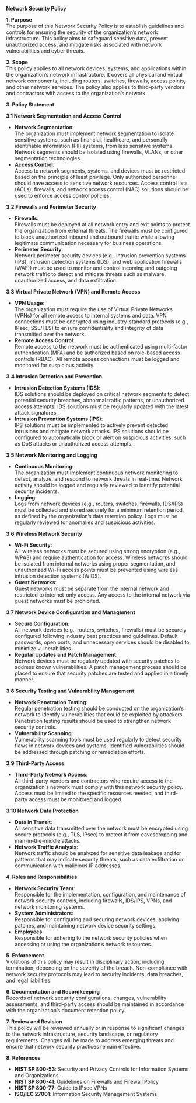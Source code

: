 **Network Security Policy**

**1\. Purpose**  
The purpose of this Network Security Policy is to establish guidelines and controls for ensuring the security of the organization’s network infrastructure. This policy aims to safeguard sensitive data, prevent unauthorized access, and mitigate risks associated with network vulnerabilities and cyber threats.

**2\. Scope**  
This policy applies to all network devices, systems, and applications within the organization’s network infrastructure. It covers all physical and virtual network components, including routers, switches, firewalls, access points, and other network services. The policy also applies to third-party vendors and contractors with access to the organization’s network.

**3\. Policy Statement**

**3.1 Network Segmentation and Access Control**

- **Network Segmentation**:  
    The organization must implement network segmentation to isolate sensitive systems, such as financial, healthcare, and personally identifiable information (PII) systems, from less sensitive systems. Network segments should be isolated using firewalls, VLANs, or other segmentation technologies.
- **Access Control**:  
    Access to network segments, systems, and devices must be restricted based on the principle of least privilege. Only authorized personnel should have access to sensitive network resources. Access control lists (ACLs), firewalls, and network access control (NAC) solutions should be used to enforce access control policies.

**3.2 Firewalls and Perimeter Security**

- **Firewalls**:  
    Firewalls must be deployed at all network entry and exit points to protect the organization from external threats. The firewalls must be configured to block unauthorized inbound and outbound traffic while allowing legitimate communication necessary for business operations.
- **Perimeter Security**:  
    Network perimeter security devices (e.g., intrusion prevention systems (IPS), intrusion detection systems (IDS), and web application firewalls (WAF)) must be used to monitor and control incoming and outgoing network traffic to detect and mitigate threats such as malware, unauthorized access, and data exfiltration.

**3.3 Virtual Private Network (VPN) and Remote Access**

- **VPN Usage**:  
    The organization must require the use of Virtual Private Networks (VPNs) for all remote access to internal systems and data. VPN connections must be encrypted using industry-standard protocols (e.g., IPsec, SSL/TLS) to ensure confidentiality and integrity of data transmitted over the network.
- **Remote Access Control**:  
    Remote access to the network must be authenticated using multi-factor authentication (MFA) and be authorized based on role-based access controls (RBAC). All remote access connections must be logged and monitored for suspicious activity.

**3.4 Intrusion Detection and Prevention**

- **Intrusion Detection Systems (IDS)**:  
    IDS solutions should be deployed on critical network segments to detect potential security breaches, abnormal traffic patterns, or unauthorized access attempts. IDS solutions must be regularly updated with the latest attack signatures.
- **Intrusion Prevention Systems (IPS)**:  
    IPS solutions must be implemented to actively prevent detected intrusions and mitigate network attacks. IPS solutions should be configured to automatically block or alert on suspicious activities, such as DoS attacks or unauthorized access attempts.

**3.5 Network Monitoring and Logging**

- **Continuous Monitoring**:  
    The organization must implement continuous network monitoring to detect, analyze, and respond to network threats in real-time. Network activity should be logged and regularly reviewed to identify potential security incidents.
- **Logging**:  
    Logs from network devices (e.g., routers, switches, firewalls, IDS/IPS) must be collected and stored securely for a minimum retention period, as defined by the organization’s data retention policy. Logs must be regularly reviewed for anomalies and suspicious activities.

**3.6 Wireless Network Security**

- **Wi-Fi Security**:  
    All wireless networks must be secured using strong encryption (e.g., WPA3) and require authentication for access. Wireless networks should be isolated from internal networks using proper segmentation, and unauthorized Wi-Fi access points must be prevented using wireless intrusion detection systems (WIDS).
- **Guest Networks**:  
    Guest networks must be separate from the internal network and restricted to internet-only access. Any access to the internal network via guest networks must be prohibited.

**3.7 Network Device Configuration and Management**

- **Secure Configuration**:  
    All network devices (e.g., routers, switches, firewalls) must be securely configured following industry best practices and guidelines. Default passwords, open ports, and unnecessary services should be disabled to minimize vulnerabilities.
- **Regular Updates and Patch Management**:  
    Network devices must be regularly updated with security patches to address known vulnerabilities. A patch management process should be placed to ensure that security patches are tested and applied in a timely manner.

**3.8 Security Testing and Vulnerability Management**

- **Network Penetration Testing**:  
    Regular penetration testing should be conducted on the organization’s network to identify vulnerabilities that could be exploited by attackers. Penetration testing results should be used to strengthen network security controls.
- **Vulnerability Scanning**:  
    Vulnerability scanning tools must be used regularly to detect security flaws in network devices and systems. Identified vulnerabilities should be addressed through patching or remediation efforts.

**3.9 Third-Party Access**

- **Third-Party Network Access**:  
    All third-party vendors and contractors who require access to the organization's network must comply with this network security policy. Access must be limited to the specific resources needed, and third-party access must be monitored and logged.

**3.10 Network Data Protection**

- **Data in Transit**:  
    All sensitive data transmitted over the network must be encrypted using secure protocols (e.g., TLS, IPsec) to protect it from eavesdropping and man-in-the-middle attacks.
- **Network Traffic Analysis**:  
    Network traffic should be analyzed for sensitive data leakage and for patterns that may indicate security threats, such as data exfiltration or communication with malicious IP addresses.

**4\. Roles and Responsibilities**

- **Network Security Team**:  
    Responsible for the implementation, configuration, and maintenance of network security controls, including firewalls, IDS/IPS, VPNs, and network monitoring systems.
- **System Administrators**:  
    Responsible for configuring and securing network devices, applying patches, and maintaining network device security settings.
- **Employees**:  
    Responsible for adhering to the network security policies when accessing or using the organization’s network resources.

**5\. Enforcement**  
Violations of this policy may result in disciplinary action, including termination, depending on the severity of the breach. Non-compliance with network security protocols may lead to security incidents, data breaches, and legal liabilities.

**6\. Documentation and Recordkeeping**  
Records of network security configurations, changes, vulnerability assessments, and third-party access should be maintained in accordance with the organization’s document retention policy.

**7\. Review and Revision**  
This policy will be reviewed annually or in response to significant changes to the network infrastructure, security landscape, or regulatory requirements. Changes will be made to address emerging threats and ensure that network security practices remain effective.

**8\. References**

- **NIST SP 800-53**: Security and Privacy Controls for Information Systems and Organizations
- **NIST SP 800-41**: Guidelines on Firewalls and Firewall Policy
- **NIST SP 800-77**: Guide to IPsec VPNs
- **ISO/IEC 27001**: Information Security Management Systems
